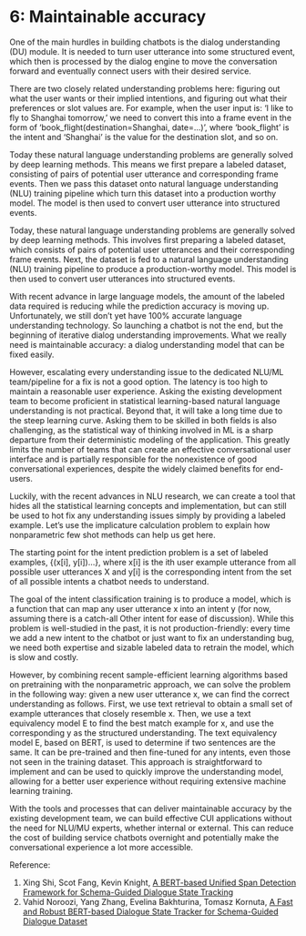 # 6: Maintainable accuracy

One of the main hurdles in building chatbots is the dialog understanding (DU) module. It is needed to turn user utterance into some structured event, which then is processed by the dialog engine to move the conversation forward and eventually connect users with their desired service.

There are two closely related understanding problems here: figuring out what the user wants or their implied intentions, and figuring out what their preferences or slot values are. For example, when the user input is: ‘I like to fly to Shanghai tomorrow,’ we need to convert this into a frame event in the form of ‘book_flight(destination=Shanghai, date=…)’, where ‘book_flight’ is the intent and ‘Shanghai’ is the value for the destination slot, and so on.

Today these natural language understanding problems are generally solved by deep learning methods. This means we first prepare a labeled dataset, consisting of pairs of potential user utterance and corresponding frame events. Then we pass this dataset onto natural language understanding (NLU) training pipeline which turn this dataset into a production worthy model. The model is then used to convert user utterance into structured events.

Today, these natural language understanding problems are generally solved by deep learning methods. This involves first preparing a labeled dataset, which consists of pairs of potential user utterances and their corresponding frame events. Next, the dataset is fed to a natural language understanding (NLU) training pipeline to produce a production-worthy model. This model is then used to convert user utterances into structured events.

With recent advance in large language models, the amount of the labeled data required is reducing while the prediction accuracy is moving up. Unfortunately, we still don’t yet have 100% accurate language understanding technology. So launching a chatbot is not the end, but the beginning of iterative dialog understanding improvements. What we really need is maintainable accuracy: a dialog understanding model that can be fixed easily.

However, escalating every understanding issue to the dedicated NLU/ML team/pipeline for a fix is not a good option. The latency is too high to maintain a reasonable user experience. Asking the existing development team to become proficient in statistical learning-based natural language understanding is not practical. Beyond that, it will take a long time due to the steep learning curve. Asking them to be skilled in both fields is also challenging, as the statistical way of thinking involved in ML is a sharp departure from their deterministic modeling of the application. This greatly limits the number of teams that can create an effective conversational user interface and is partially responsible for the nonexistence of good conversational experiences, despite the widely claimed benefits for end-users.

Luckily, with the recent advances in NLU research, we can create a tool that hides all the statistical learning concepts and implementation, but can still be used to hot fix any understanding issues simply by providing a labeled example. Let’s use the implicature calculation problem to explain how nonparametric few shot methods can help us get here.

The starting point for the intent prediction problem is a set of labeled examples, {(x[i], y[i])…}, where x[i] is the ith user example utterance from all possible user utterances X and y[i] is the corresponding intent from the set of all possible intents a chatbot needs to understand.

The goal of the intent classification training is to produce a model, which is a function that can map any user utterance x into an intent y (for now, assuming there is a catch-all Other intent for ease of discussion). While this problem is well-studied in the past, it is not production-friendly: every time we add a new intent to the chatbot or just want to fix an understanding bug, we need both expertise and sizable labeled data to retrain the model, which is slow and costly.

However, by combining recent sample-efficient learning algorithms based on pretraining with the nonparametric approach, we can solve the problem in the following way: given a new user utterance x, we can find the correct understanding as follows. First, we use text retrieval to obtain a small set of example utterances that closely resemble x. Then, we use a text equivalency model E to find the best match example for x, and use the corresponding y as the structured understanding. The text equivalency model E, based on BERT, is used to determine if two sentences are the same. It can be pre-trained and then fine-tuned for any intents, even those not seen in the training dataset. This approach is straightforward to implement and can be used to quickly improve the understanding model, allowing for a better user experience without requiring extensive machine learning training.

With the tools and processes that can deliver maintainable accuracy by the existing development team, we can build effective CUI applications without the need for NLU/MU experts, whether internal or external. This can reduce the cost of building service chatbots overnight and potentially make the conversational experience a lot more accessible.

Reference:
1. Xing Shi, Scot Fang, Kevin Knight, [A BERT-based Unified Span Detection Framework for Schema-Guided Dialogue State Tracking](https://drive.google.com/file/d/1PRPx3lfJTtX-V23uTFOIPdB0LhQDBFq5/view)
2. Vahid Noroozi, Yang Zhang, Evelina Bakhturina, Tomasz Kornuta, [A Fast and Robust BERT-based Dialogue State Tracker for Schema-Guided Dialogue Dataset](https://arxiv.org/pdf/2008.12335.pdf)
